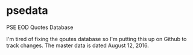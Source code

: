 # psedata
PSE EOD Quotes Database

I'm tired of fixing the qoutes database so I'm putting this up on Github to track changes. The master data is dated August 12, 2016.

